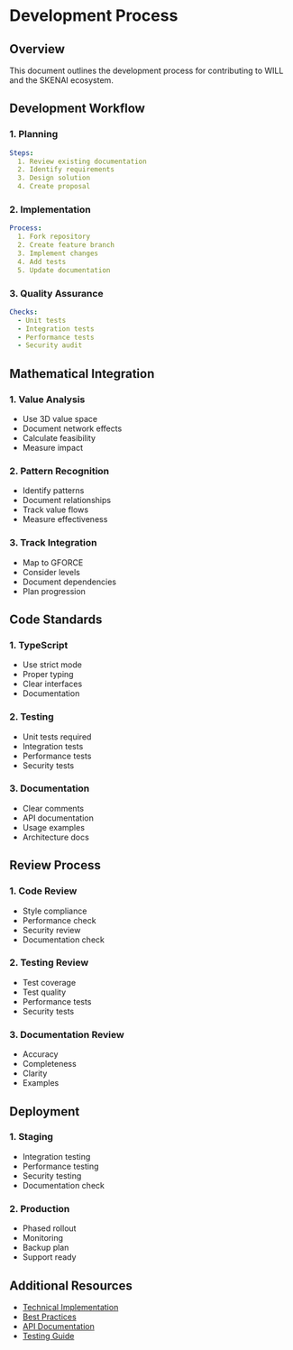 # Development Process

## Overview
This document outlines the development process for contributing to WILL and the SKENAI ecosystem.

## Development Workflow

### 1. Planning
```yaml
Steps:
  1. Review existing documentation
  2. Identify requirements
  3. Design solution
  4. Create proposal
```

### 2. Implementation
```yaml
Process:
  1. Fork repository
  2. Create feature branch
  3. Implement changes
  4. Add tests
  5. Update documentation
```

### 3. Quality Assurance
```yaml
Checks:
  - Unit tests
  - Integration tests
  - Performance tests
  - Security audit
```

## Mathematical Integration

### 1. Value Analysis
- Use 3D value space
- Document network effects
- Calculate feasibility
- Measure impact

### 2. Pattern Recognition
- Identify patterns
- Document relationships
- Track value flows
- Measure effectiveness

### 3. Track Integration
- Map to GFORCE
- Consider levels
- Document dependencies
- Plan progression

## Code Standards

### 1. TypeScript
- Use strict mode
- Proper typing
- Clear interfaces
- Documentation

### 2. Testing
- Unit tests required
- Integration tests
- Performance tests
- Security tests

### 3. Documentation
- Clear comments
- API documentation
- Usage examples
- Architecture docs

## Review Process

### 1. Code Review
- Style compliance
- Performance check
- Security review
- Documentation check

### 2. Testing Review
- Test coverage
- Test quality
- Performance tests
- Security tests

### 3. Documentation Review
- Accuracy
- Completeness
- Clarity
- Examples

## Deployment

### 1. Staging
- Integration testing
- Performance testing
- Security testing
- Documentation check

### 2. Production
- Phased rollout
- Monitoring
- Backup plan
- Support ready

## Additional Resources
- [Technical Implementation](Technical-Implementation)
- [Best Practices](BestPractices)
- [API Documentation](API)
- [Testing Guide](Testing)
